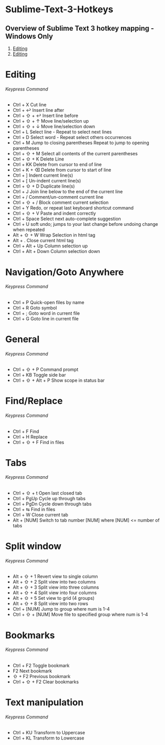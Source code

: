 # Sublime-Text-3-Hotkeys
## Overview of Sublime Text 3 hotkey mapping - Windows Only
1. [Editing](#Editing)
2. [Editing](#Editing)

# <a name="Editing">Editing</a>
###### Keypress	Command
* Ctrl + X	Cut line
* Ctrl + ↩	Insert line after
* Ctrl + ⇧ + ↩	Insert line before
* Ctrl + ⇧ + ↑	Move line/selection up
* Ctrl + ⇧ + ↓	Move line/selection down
* Ctrl + L	Select line - Repeat to select next lines
* Ctrl + D	Select word - Repeat select others occurrences
* Ctrl + M	Jump to closing parentheses Repeat to jump to opening parentheses
* Ctrl + ⇧ + M	Select all contents of the current parentheses
* Ctrl + ⇧ + K	Delete Line
* Ctrl + KK	Delete from cursor to end of line
* Ctrl + K + ⌫	Delete from cursor to start of line
* Ctrl + ]	Indent current line(s)
* Ctrl + [	Un-indent current line(s)
* Ctrl + ⇧ + D	Duplicate line(s)
* Ctrl + J	Join line below to the end of the current line
* Ctrl + /	Comment/un-comment current line
* Ctrl + ⇧ + /	Block comment current selection
* Ctrl + Y	Redo, or repeat last keyboard shortcut command
* Ctrl + ⇧ + V	Paste and indent correctly
* Ctrl + Space	Select next auto-complete suggestion
* Ctrl + U	soft undo; jumps to your last change before undoing change when repeated
* Alt + ⇧ + W	Wrap Selection in html tag
* Alt + .	Close current html tag
* Ctrl + Alt + Up	Column selection up
* Ctrl + Alt + Down	Column selection down


# Navigation/Goto Anywhere
###### Keypress	Command
* Ctrl + P	Quick-open files by name
* Ctrl + R	Goto symbol
* Ctrl + ;	Goto word in current file
* Ctrl + G	Goto line in current file

# General	
###### Keypress	Command
* Ctrl + ⇧ + P	Command prompt
* Ctrl + KB	Toggle side bar
* Ctrl + ⇧ + Alt + P	Show scope in status bar

# Find/Replace	
###### Keypress	Command
* Ctrl + F	Find
* Ctrl + H	Replace
* Ctrl + ⇧ + F	Find in files

# Tabs	
###### Keypress	Command
* Ctrl + ⇧ + t	Open last closed tab
* Ctrl + PgUp	Cycle up through tabs
* Ctrl + PgDn	Cycle down through tabs
* Ctrl + ⇆	Find in files
* Ctrl + W	Close current tab
* Alt + [NUM]	Switch to tab number [NUM] where [NUM] <= number of tabs

# Split window	
###### Keypress	Command
* Alt + ⇧ + 1	Revert view to single column
* Alt + ⇧ + 2	Split view into two columns
* Alt + ⇧ + 3	Split view into three columns
* Alt + ⇧ + 4	Split view into four columns
* Alt + ⇧ + 5	Set view to grid (4 groups)
* Alt + ⇧ + 8	Split view into two rows
* Ctrl + [NUM]	Jump to group where num is 1-4
* Ctrl + ⇧ + [NUM]	Move file to specified group where num is 1-4

# Bookmarks	
######  Keypress	Command
* Ctrl + F2	Toggle bookmark
* F2	Next bookmark
* ⇧ + F2	Previous bookmark
* Ctrl + ⇧ + F2	Clear bookmarks

# Text manipulation
###### Keypress	Command
* Ctrl + KU	Transform to Uppercase
* Ctrl + KL	Transform to Lowercase

